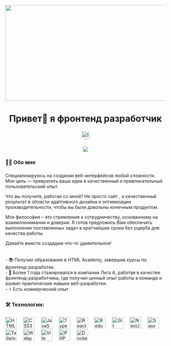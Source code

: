 <br clear="both">

<div align="center">
  <img height="300" width="600" src="https://www.tgu-dpo.ru/wp-content/uploads/2023/06/%D1%84%D1%80%D0%BE%D0%BD%D1%82%D0%B5%D0%BD%D0%B4.jpg" />
</div>

###

<h1 align="center">Привет👋 я фронтенд разработчик</h1>

###

<div align="center">
  <a href="https://t.me/arshtnkv" target="_blank">
    <img src="https://img.shields.io/static/v1?message=Telegram&logo=telegram&label=&color=2CA5E0&logoColor=white&labelColor=&style=for-the-badge" height="25" alt="telegram logo" />
  </a>
</div>

###

<div align="center">
  <img src="https://visitor-badge.laobi.icu/badge?page_id=arshtnkv.visitor-badge" />
</div>

###

<h3 align="left">👩‍💻 Обо мне</h3>

###

<p align="left">Специализируюсь на создании веб-интерфейсов любой сложности. Моя цель — превратить ваши идеи в качественный и привлекательный пользовательский опыт.

Что вы получите, работая со мной? Не просто сайт , а качественный результат в области адаптивного дизайна и оптимизации производительности, чтобы вы были довольны конечным продуктом.

Моя философия – это стремление к сотрудничеству, основанному на взаимопонимании и доверии. Я готов предложить Вам обеспечить выполнение поставленных задач в кратчайшие сроки без ущерба для качества работы.

Давайте вместе создадим что-то удивительное!
<br><br><br>- 📚 Получил образование в HTML Academy, завершив курсы по фронтенд-разработке.<br>- 🔭 Более 1 года стажировался в компании Лига А, работая в качестве фронтенд-разработчика, где получил ценный опыт работы в команде и развил практические навыки веб-разработки. <br>- ⚡ Есть коммерческий опыт</p>

###

<h3 align="left">🛠 Технологии:</h3>

###

<p align="left">
  <img src="https://raw.githubusercontent.com/danielcranney/readme-generator/main/public/icons/skills/html5-colored.svg" width="36" height="36" alt="HTML5" />
  <img width="12" />
  <img src="https://raw.githubusercontent.com/danielcranney/readme-generator/main/public/icons/skills/css3-colored.svg" width="36" height="36" alt="CSS3" />
  <img width="12" />
  <img src="https://raw.githubusercontent.com/danielcranney/readme-generator/main/public/icons/skills/javascript-colored.svg" width="36" height="36" alt="JavaScript" />
  <img width="12" />
  <img src="https://raw.githubusercontent.com/danielcranney/readme-generator/main/public/icons/skills/typescript-colored.svg" width="36" height="36" alt="TypeScript" />
  <img width="12" />
  <img src="https://raw.githubusercontent.com/danielcranney/readme-generator/main/public/icons/skills/react-colored.svg" width="36" height="36" alt="React" />
  <img width="12" />
  <img src="https://raw.githubusercontent.com/danielcranney/readme-generator/main/public/icons/skills/redux-colored.svg" width="36" height="36" alt="Redux" />
  <img width="12" />
  <img src="https://raw.githubusercontent.com/danielcranney/readme-generator/main/public/icons/skills/git-colored.svg" width="36" height="36" alt="Git" />
  <img width="12" />
  <img src="https://raw.githubusercontent.com/danielcranney/readme-generator/main/public/icons/skills/nextjs-colored-dark.svg" width="36" height="36" alt="NextJs" />
  <img width="12" />
  <img src="https://raw.githubusercontent.com/danielcranney/readme-generator/main/public/icons/skills/sass-colored.svg" width="36" height="36" alt="Sass" />
  <img width="12" />
  <img src="https://raw.githubusercontent.com/danielcranney/readme-generator/main/public/icons/skills/tailwindcss-colored.svg" width="36" height="36" alt="TailwindCSS" />
  <img width="12" />
  <img src="https://raw.githubusercontent.com/danielcranney/readme-generator/main/public/icons/skills/webpack-colored.svg" width="36" height="36" alt="Webpack" />
  <img width="12" />
  <img src="https://raw.githubusercontent.com/danielcranney/readme-generator/main/public/icons/skills/vite-colored.svg" width="36" height="36" alt="Vite" />
  <img width="12" />
  <img src="https://raw.githubusercontent.com/danielcranney/readme-generator/main/public/icons/skills/php-colored.svg" width="36" height="36" alt="PHP" />
  <img width="12" />
  <img src="https://raw.githubusercontent.com/danielcranney/readme-generator/main/public/icons/skills/docker-colored.svg" width="36" height="36" alt="Docker" />
</p>